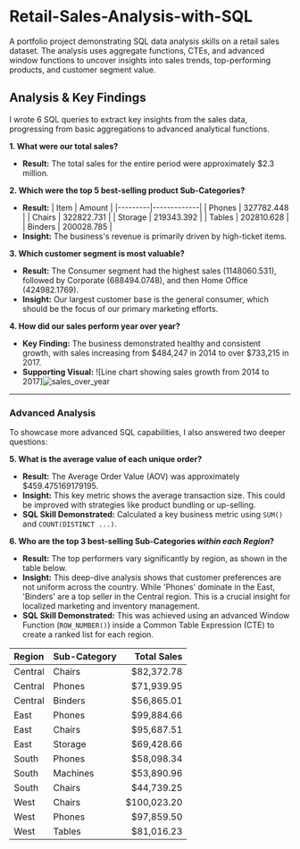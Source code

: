 # Retail-Sales-Analysis-with-SQL
A portfolio project demonstrating SQL data analysis skills on a retail sales dataset. The analysis uses aggregate functions, CTEs, and advanced window functions to uncover insights into sales trends, top-performing products, and customer segment value.

## Analysis & Key Findings

I wrote 6 SQL queries to extract key insights from the sales data, progressing from basic aggregations to advanced analytical functions.

**1. What were our total sales?**
* **Result:** The total sales for the entire period were approximately $2.3 million.

**2. Which were the top 5 best-selling product Sub-Categories?**
* **Result:** | Item    | Amount      |
              |---------|-------------|
              | Phones  | 327782.448  |
              | Chairs  | 322822.731  |
              | Storage | 219343.392  |
              | Tables  | 202810.628  |
              | Binders | 200028.785  |
* **Insight:** The business's revenue is primarily driven by high-ticket items.

**3. Which customer segment is most valuable?**
* **Result:** The Consumer segment had the highest sales (1148060.531), followed by Corporate (688494.0748), and then Home Office (424982.1769).
* **Insight:** Our largest customer base is the general consumer, which should be the focus of our primary marketing efforts.

**4. How did our sales perform year over year?**
* **Key Finding:** The business demonstrated healthy and consistent growth, with sales increasing from $484,247 in 2014 to over $733,215 in 2017.
* **Supporting Visual:**
    ![Line chart showing sales growth from 2014 to 2017]![sales_over_year]((https://github.com/user-attachments/assets/86242813-9509-4804-944b-0ec07fc03384))

---

### Advanced Analysis

To showcase more advanced SQL capabilities, I also answered two deeper questions:

**5. What is the average value of each unique order?**
* **Result:** The Average Order Value (AOV) was approximately $459.475169179195.
* **Insight:** This key metric shows the average transaction size. This could be improved with strategies like product bundling or up-selling.
* **SQL Skill Demonstrated:** Calculated a key business metric using `SUM()` and `COUNT(DISTINCT ...)`.

**6. Who are the top 3 best-selling Sub-Categories *within each Region*?**
* **Result:** The top performers vary significantly by region, as shown in the table below.
* **Insight:** This deep-dive analysis shows that customer preferences are not uniform across the country. While 'Phones' dominate in the East, 'Binders' are a top seller in the Central region. This is a crucial insight for localized marketing and inventory management.
* **SQL Skill Demonstrated:** This was achieved using an advanced Window Function (`ROW_NUMBER()`) inside a Common Table Expression (CTE) to create a ranked list for each region.

| Region  | Sub-Category | Total Sales  |
| :------ | :----------- | -----------: |
| Central | Chairs       | $82,372.78   |
| Central | Phones       | $71,939.95   |
| Central | Binders      | $56,865.01   |
| East    | Phones       | $99,884.66   |
| East    | Chairs       | $95,687.51   |
| East    | Storage      | $69,428.66   |
| South   | Phones       | $58,098.34   |
| South   | Machines     | $53,890.96   |
| South   | Chairs       | $44,739.25   |
| West    | Chairs       | $100,023.20  |
| West    | Phones       | $97,859.50   |
| West    | Tables       | $81,016.23   |
